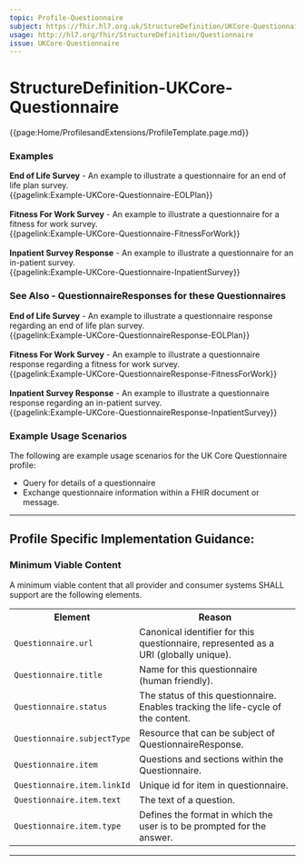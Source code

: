 ```yaml
---
topic: Profile-Questionnaire
subject: https://fhir.hl7.org.uk/StructureDefinition/UKCore-Questionnaire
usage: http://hl7.org/fhir/StructureDefinition/Questionnaire
issue: UKCore-Questionnaire
---
```

# StructureDefinition-UKCore-Questionnaire


<nocheck>
{{page:Home/ProfilesandExtensions/ProfileTemplate.page.md}}

<div id="Examples" class="tabcontent">
  <h3>Examples</h3>
  <b>End of Life Survey</b> - An example to illustrate a questionnaire for an end of life plan survey.
  <br>{{pagelink:Example-UKCore-Questionnaire-EOLPlan}}
  <br><br>
  <b>Fitness For Work Survey</b> - An example to illustrate a questionnaire for a fitness for work survey.
  <br>{{pagelink:Example-UKCore-Questionnaire-FitnessForWork}}
  <br><br>
  <b>Inpatient Survey Response</b> - An example to illustrate a questionnaire for an in-patient survey.
  <br>{{pagelink:Example-UKCore-Questionnaire-InpatientSurvey}}

  <h3>See Also - QuestionnaireResponses for these Questionnaires</h3>
  <b>End of Life Survey</b> - An example to illustrate a questionnaire response regarding an end of life plan survey.
  <br>{{pagelink:Example-UKCore-QuestionnaireResponse-EOLPlan}}
  <br><br>
  <b>Fitness For Work Survey</b> - An example to illustrate a questionnaire response regarding a fitness for work survey.
  <br>{{pagelink:Example-UKCore-QuestionnaireResponse-FitnessForWork}}
  <br><br>
  <b>Inpatient Survey Response</b> - An example to illustrate a questionnaire response regarding an in-patient survey.
  <br>{{pagelink:Example-UKCore-QuestionnaireResponse-InpatientSurvey}}
</div>
</nocheck>

<div id="ProfileGuidance">

### Example Usage Scenarios ###
The following are example usage scenarios for the UK Core Questionnaire profile:
- Query for details of a questionnaire
- Exchange questionnaire information within a FHIR document or message.

<hr class="thickline">

## Profile Specific Implementation Guidance: ##


<h3>Minimum Viable Content</h3>

A minimum viable content that all provider and consumer systems SHALL support are the following elements.

<table class="assets" title="Minimum Viable Content list">
<tr>
<th class="width30">Element</th>
<th class="width70">Reason</th>
</tr>
<tr>
<td><code>Questionnaire.url</code></td>
<td>Canonical identifier for this questionnaire, represented as a URI (globally unique).</td>
</tr>
<tr>
<td><code>Questionnaire.title</code></td>
<td>Name for this questionnaire (human friendly).</td>
</tr>
<tr>
<td><code>Questionnaire.status</code></td>
<td>The status of this questionnaire. Enables tracking the life-cycle of the content.
</td>
</tr>
<tr>
<td><code>Questionnaire.subjectType</code></td>
<td>Resource that can be subject of QuestionnaireResponse.</td>
</tr>
<tr>
<td><code>Questionnaire.item</code></td>
<td>Questions and sections within the Questionnaire.</td>
</tr>
<tr>
<td><code>Questionnaire.item.linkId</code></td>
<td>Unique id for item in questionnaire.</td>
</tr>
<tr>
<td><code>Questionnaire.item.text</code></td>
<td>The text of a question.</td>
</tr>
<tr>
<td><code>Questionnaire.item.type</code></td>
<td>Defines the format in which the user is to be prompted for the answer.</td>
</tr>
</table>
</div>

---
